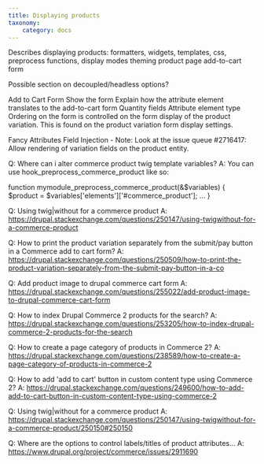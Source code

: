 ```yaml
---
title: Displaying products
taxonomy:
    category: docs
---
```


Describes displaying products:
formatters, widgets, templates, css, preprocess functions, display modes
theming product page
add-to-cart form

Possible section on decoupled/headless options?

Add to Cart Form
Show the form
Explain how the attribute element translates to the add-to-cart form
Quantity fields
Attribute element type
Ordering on the form is controlled on the form display of the product variation. This is found on the product variation form display settings.

Fancy Attributes
Field Injection - Note: Look at the issue queue #2716417: Allow rendering of variation fields on the product entity.

Q: Where can i alter commerce product twig template variables?
A: You can use hook_preprocess_commerce_product like so:

function mymodule_preprocess_commerce_product(&$variables) {
  $product = $variables['elements']['#commerce_product'];
  ...
}

Q: Using twig|without for a commerce product
A: https://drupal.stackexchange.com/questions/250147/using-twigwithout-for-a-commerce-product

Q: How to print the product variation separately from the submit/pay button in a Commerce add to cart form?
A: https://drupal.stackexchange.com/questions/250509/how-to-print-the-product-variation-separately-from-the-submit-pay-button-in-a-co

Q: Add product image to drupal commerce cart form
A: https://drupal.stackexchange.com/questions/255022/add-product-image-to-drupal-commerce-cart-form

Q: How to index Drupal Commerce 2 products for the search?
A: https://drupal.stackexchange.com/questions/253205/how-to-index-drupal-commerce-2-products-for-the-search

Q: How to create a page category of products in Commerce 2?
A: https://drupal.stackexchange.com/questions/238589/how-to-create-a-page-category-of-products-in-commerce-2

Q: How to add 'add to cart' button in custom content type using Commerce 2?
A: https://drupal.stackexchange.com/questions/249600/how-to-add-add-to-cart-button-in-custom-content-type-using-commerce-2

Q: Using twig|without for a commerce product
A: https://drupal.stackexchange.com/questions/250147/using-twigwithout-for-a-commerce-product/250150#250150

Q: Where are the options to control labels/titles of product attributes...
A: https://www.drupal.org/project/commerce/issues/2911690
